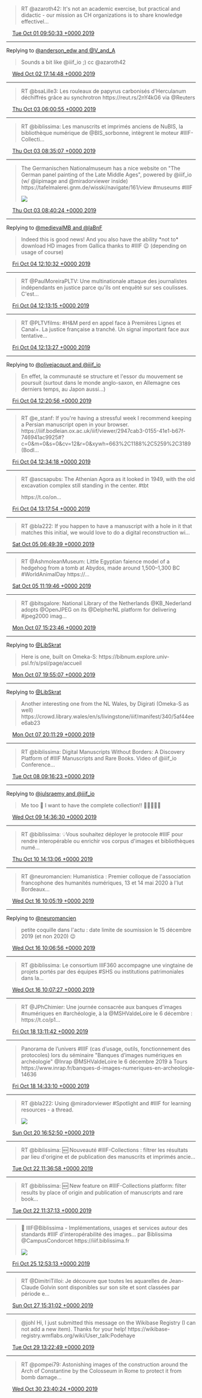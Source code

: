 > RT @azaroth42: It's not an academic exercise, but practical and didactic \- our mission as CH organizations is to share knowledge effectivel…

<img src="../../media/tweet.ico" width="12" /> [Tue Oct 01 09:50:33 +0000 2019](https://twitter.com/regisrob/status/1178970447246962689)

----

Replying to [@anderson\_edw and @V\_and\_A](https://twitter.com/anderson_edw/status/1178986612254019584)

> Sounds a bit like @iiif\_io ;\) cc @azaroth42

<img src="../../media/tweet.ico" width="12" /> [Wed Oct 02 17:14:48 +0000 2019](https://twitter.com/regisrob/status/1179444633467838464)

----

> RT @bsaLille3: Les rouleaux de papyrus carbonisés d'Herculanum déchiffrés grâce au synchrotron https://reut\.rs/2nY4kG6 via @Reuters

<img src="../../media/tweet.ico" width="12" /> [Thu Oct 03 06:00:55 +0000 2019](https://twitter.com/regisrob/status/1179637434470064129)

----

> RT @biblissima: Les manuscrits et imprimés anciens de NuBIS, la bibliothèque numérique de @BIS\_sorbonne, intègrent le moteur \#IIIF\-Collecti…

<img src="../../media/tweet.ico" width="12" /> [Thu Oct 03 08:35:07 +0000 2019](https://twitter.com/regisrob/status/1179676240111919105)

----

> The Germanischen Nationalmuseum has a nice website on "The German panel painting of the Late Middle Ages", powered by @iiif\_io \(w/ @iipimage and  @miradorviewer inside\) https://tafelmalerei\.gnm\.de/wisski/navigate/161/view \#museums \#IIIF 
> 
> ![](../../media/1179677569983160320-EF8OfLPWkAA0moX.jpg)

<img src="../../media/tweet.ico" width="12" /> [Thu Oct 03 08:40:24 +0000 2019](https://twitter.com/regisrob/status/1179677569983160320)

----

Replying to [@medievalMB and @laBnF](https://twitter.com/medievalMB/status/1179853246648766465)

> Indeed this is good news\! And you also have the ability \*not to\* download HD images from Gallica thanks to \#IIIF 😉 \(depending on usage of course\)

<img src="../../media/tweet.ico" width="12" /> [Fri Oct 04 12:10:32 +0000 2019](https://twitter.com/regisrob/status/1180092839549644806)

----

> RT @PaulMoreiraPLTV: Une multinationale attaque des journalistes indépendants en justice parce qu'ils ont enquêté sur ses coulisses\. C'est…

<img src="../../media/tweet.ico" width="12" /> [Fri Oct 04 12:13:15 +0000 2019](https://twitter.com/regisrob/status/1180093524588597250)

----

> RT @PLTVfilms: \#H&amp;M perd en appel face à Premières Lignes et Canal\+\. La justice française a tranché\. Un signal important face aux tentative…

<img src="../../media/tweet.ico" width="12" /> [Fri Oct 04 12:13:27 +0000 2019](https://twitter.com/regisrob/status/1180093571992608768)

----

Replying to [@olivejacquot and @iiif\_io](https://twitter.com/olivejacquot/status/1179704389977755648)

> En effet, la communauté se structure et l'essor du mouvement se poursuit \(surtout dans le monde anglo\-saxon, en Allemagne ces derniers temps, au Japon aussi\.\.\.\)

<img src="../../media/tweet.ico" width="12" /> [Fri Oct 04 12:20:56 +0000 2019](https://twitter.com/regisrob/status/1180095456317186048)

----

> RT @e\_stanf: If you're having a stressful week I recommend keeping a Persian manuscript open in your browser\. https://iiif\.bodleian\.ox\.ac\.uk/iiif/viewer/2947cab3\-0155\-41e1\-b67f\-746941ac9925\#?c\=0&m\=0&s\=0&cv\=12&r\=0&xywh\=663%2C1188%2C5259%2C3189 \(Bodl…

<img src="../../media/tweet.ico" width="12" /> [Fri Oct 04 12:34:18 +0000 2019](https://twitter.com/regisrob/status/1180098819314331650)

----

> RT @ascsapubs: The Athenian Agora as it looked in 1949, with the old excavation complex still standing in the center\. \#tbt  
>   
> https://t\.co/on…

<img src="../../media/tweet.ico" width="12" /> [Fri Oct 04 13:17:54 +0000 2019](https://twitter.com/regisrob/status/1180109792024633346)

----

> RT @bla222: If you happen to have a manuscript with a hole in it that matches this initial, we would love to do a digital reconstruction wi…

<img src="../../media/tweet.ico" width="12" /> [Sat Oct 05 06:49:39 +0000 2019](https://twitter.com/regisrob/status/1180374473536659456)

----

> RT @AshmoleanMuseum: Little Egyptian faience model of a hedgehog from a tomb at Abydos, made around 1,500–1,300 BC \#WorldAnimalDay https://…

<img src="../../media/tweet.ico" width="12" /> [Sat Oct 05 11:19:46 +0000 2019](https://twitter.com/regisrob/status/1180442451506532352)

----

> RT @bitsgalore: National Library of the Netherlands @KB\_Nederland adopts @OpenJPEG on its @DelpherNL platform for delivering \#jpeg2000 imag…

<img src="../../media/tweet.ico" width="12" /> [Mon Oct 07 15:23:46 +0000 2019](https://twitter.com/regisrob/status/1181228629126270978)

----

Replying to [@LibSkrat](https://twitter.com/LibSkrat/status/1181274414333251587)

> Here is one, built on Omeka\-S: https://bibnum\.explore\.univ\-psl\.fr/s/psl/page/accueil

<img src="../../media/tweet.ico" width="12" /> [Mon Oct 07 19:55:07 +0000 2019](https://twitter.com/regisrob/status/1181296917923467274)

----

Replying to [@LibSkrat](https://twitter.com/regisrob/status/1181296917923467274)

> Another interesting one from the NL Wales, by Digirati \(Omeka\-S as well\) https://crowd\.library\.wales/en/s/livingstone/iiif/manifest/340/5af44eee6ab23

<img src="../../media/tweet.ico" width="12" /> [Mon Oct 07 20:11:29 +0000 2019](https://twitter.com/regisrob/status/1181301039137513473)

----

> RT @biblissima: Digital Manuscripts Without Borders: A Discovery Platform of \#IIIF Manuscripts and Rare Books\. Video of @iiif\_io Conference…

<img src="../../media/tweet.ico" width="12" /> [Tue Oct 08 09:16:23 +0000 2019](https://twitter.com/regisrob/status/1181498565715267585)

----

Replying to [@julsraemy and @iiif\_io](https://twitter.com/julsraemy/status/1181938149645307909)

> Me too 🙏 I want to have the complete collection\!\! 👕👕👕👕👕

<img src="../../media/tweet.ico" width="12" /> [Wed Oct 09 14:36:30 +0000 2019](https://twitter.com/regisrob/status/1181941512277508098)

----

> RT @biblissima: 💡Vous souhaitez déployer le protocole \#IIIF pour rendre interopérable ou enrichir vos corpus d'images et bibliothèques numé…

<img src="../../media/tweet.ico" width="12" /> [Thu Oct 10 14:13:06 +0000 2019](https://twitter.com/regisrob/status/1182298011004739585)

----

> RT @neuromancien: Humanistica : Premier colloque de l'association francophone des  humanités numériques, 13 et 14 mai 2020 à l'Iut Bordeaux…

<img src="../../media/tweet.ico" width="12" /> [Wed Oct 16 10:05:19 +0000 2019](https://twitter.com/regisrob/status/1184409980369276929)

----

Replying to [@neuromancien](https://twitter.com/neuromancien/status/1184407800098775040)

> petite coquille dans l'actu : date limite de soumission le 15 décembre 2019 \(et non 2020\) 😉

<img src="../../media/tweet.ico" width="12" /> [Wed Oct 16 10:06:56 +0000 2019](https://twitter.com/regisrob/status/1184410389368451072)

----

> RT @biblissima: Le consortium IIIF360 accompagne une vingtaine de projets portés par des équipes \#SHS ou institutions patrimoniales dans la…

<img src="../../media/tweet.ico" width="12" /> [Wed Oct 16 10:07:27 +0000 2019](https://twitter.com/regisrob/status/1184410520205565952)

----

> RT @JPhChimier: Une journée consacrée aux banques d'images \#numériques en \#archéologie, à la @MSHValdeLoire le 6 décembre :  
> https://t\.co/p1…

<img src="../../media/tweet.ico" width="12" /> [Fri Oct 18 13:11:42 +0000 2019](https://twitter.com/regisrob/status/1185181661962625024)

----

> Panorama de l’univers \#IIIF \(cas d’usage, outils, fonctionnement des protocoles\) lors du séminaire "Banques d’images numériques en archéologie" @Inrap @MSHValdeLoire le 6 décembre 2019 à Tours https://www\.inrap\.fr/banques\-d\-images\-numeriques\-en\-archeologie\-14636

<img src="../../media/tweet.ico" width="12" /> [Fri Oct 18 14:33:10 +0000 2019](https://twitter.com/regisrob/status/1185202163125030913)

----

> RT @bla222: Using @miradorviewer \#Spotlight and \#IIIF for learning resources \- a thread\. 
> 
> ![](../../media/1185962086687490048-EHVcigyVAAEXves.jpg)

<img src="../../media/tweet.ico" width="12" /> [Sun Oct 20 16:52:50 +0000 2019](https://twitter.com/regisrob/status/1185962086687490048)

----

> RT @biblissima: 🆕 Nouveauté \#IIIF\-Collections : filtrer les résultats par lieu d'origine et de publication des manuscrits et imprimés ancie…

<img src="../../media/tweet.ico" width="12" /> [Tue Oct 22 11:36:58 +0000 2019](https://twitter.com/regisrob/status/1186607371931607041)

----

> RT @biblissima: 🆕 New feature on \#IIIF\-Collections platform: filter results by place of origin and publication of manuscripts and rare book…

<img src="../../media/tweet.ico" width="12" /> [Tue Oct 22 11:37:13 +0000 2019](https://twitter.com/regisrob/status/1186607437392109568)

----

> 📣 IIIF@Biblissima \- Implémentations, usages et services autour des standards \#IIIF d'interopérabilité des images\.\.\. par Biblissima @CampusCondorcet https://iiif\.biblissima\.fr 
> 
> ![](../../media/1187713724217475072-EHubVYnWwAEz-gt.jpg)

<img src="../../media/tweet.ico" width="12" /> [Fri Oct 25 12:53:13 +0000 2019](https://twitter.com/regisrob/status/1187713724217475072)

----

> RT @DimitriTilloi: Je découvre que toutes les aquarelles de Jean\-Claude Golvin sont disponibles sur son site et sont classées par période e…

<img src="../../media/tweet.ico" width="12" /> [Sun Oct 27 15:31:02 +0000 2019](https://twitter.com/regisrob/status/1188478218896117762)

----

> @johl Hi, I just submitted this message on the Wikibase Registry \(I can not add a new item\)\. Thanks for your help\! https://wikibase\-registry\.wmflabs\.org/wiki/User\_talk:Podehaye

<img src="../../media/tweet.ico" width="12" /> [Tue Oct 29 13:22:49 +0000 2019](https://twitter.com/regisrob/status/1189170724948381696)

----

> RT @pompei79: Astonishing images of the construction around the Arch of Constantine by the Colosseum in Rome to protect it from bomb damage…

<img src="../../media/tweet.ico" width="12" /> [Wed Oct 30 23:40:24 +0000 2019](https://twitter.com/regisrob/status/1189688533000343552)